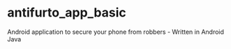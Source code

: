 # antifurto_app_basic
Android application to secure your phone from robbers - Written in Android Java
